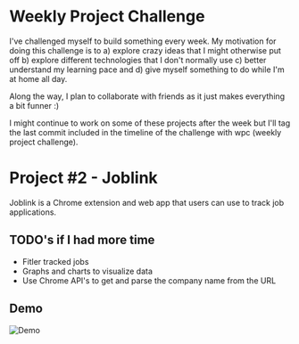 # Weekly Project Challenge
I've challenged myself to build something every week. My motivation for doing this challenge is to a) explore crazy ideas that I might otherwise put off b) explore different technologies that I don't normally use c) better understand my learning pace and d) give myself something to do while I'm at home all day.

Along the way, I plan to collaborate with friends as it just makes everything a bit funner :)

I might continue to work on some of these projects after the week but I'll tag the last commit included in the timeline of the challenge with wpc (weekly project challenge).

# Project #2 - Joblink
Joblink is a Chrome extension and web app that users can use to track job applications. 

## TODO's if I had more time
- Fitler tracked jobs
- Graphs and charts to visualize data
- Use Chrome API's to get and parse the company name from the URL

## Demo
![Demo](demo.gif)